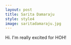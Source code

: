 ```yaml
---
layout: post
title: Sarita Damaraju
style: style4
image: saritadamaraju.jpg
---
```


Hi. I'm really excited for HOH!
